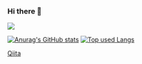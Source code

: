 ### Hi there 👋

![](https://komarev.com/ghpvc/?username=sintaro-katuta)

[![Anurag's GitHub stats](https://github-readme-stats.vercel.app/api?username=sintaro-katuta)](https://github.com/anuraghazra/github-readme-stats)
[![Top used Langs](https://github-readme-stats.vercel.app/api/top-langs/?username=sintaro-katuta&layout=compact&theme=tokyonight)](https://github.com/sintaro-katuta/)

[Qiita](https://qiita.com/sintaro-katuta)
